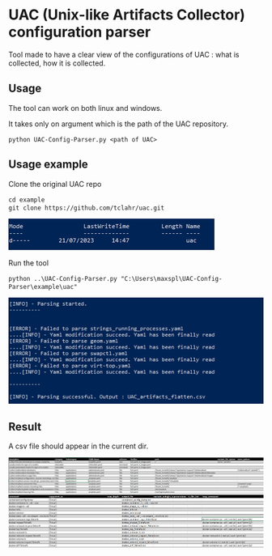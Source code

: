 # UAC (Unix-like Artifacts Collector) configuration parser

Tool made to have a clear view of the configurations of UAC : what is collected, how it is collected.

## Usage
The tool can work on both linux and windows.

It takes only on argument which is the path of the UAC repository.
```
python UAC-Config-Parser.py <path of UAC>
```

## Usage example

Clone the original UAC repo
```
cd example
git clone https://github.com/tclahr/uac.git
```
![Alt text](/assets/UAC_cloned.png)

Run the tool
```
python ..\UAC-Config-Parser.py "C:\Users\maxspl\UAC-Config-Parser\example\uac"
```
![Alt text](/assets/Exec_example.png)

## Result

A csv file should appear in the current dir.

![Alt text](/assets/result1.png)
![Alt text](/assets/result2.png)




